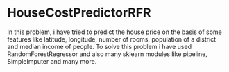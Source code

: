 # HouseCostPredictorRFR

In this problem, i have tried to predict the house price on the basis of some features like latitude, longitude, number of rooms, population of a district and median income of people.
To solve this problem i have used RandomForestRegressor and also many sklearn modules like pipeline, SimpleImputer and many more.
